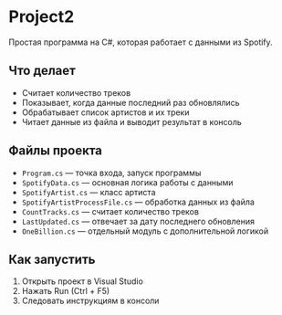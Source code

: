 # Project2

Простая программа на C#, которая работает с данными из Spotify.

## Что делает
- Считает количество треков  
- Показывает, когда данные последний раз обновлялись  
- Обрабатывает список артистов и их треки  
- Читает данные из файла и выводит результат в консоль  

## Файлы проекта
- `Program.cs` — точка входа, запуск программы  
- `SpotifyData.cs` — основная логика работы с данными  
- `SpotifyArtist.cs` — класс артиста  
- `SpotifyArtistProcessFile.cs` — обработка данных из файла  
- `CountTracks.cs` — считает количество треков  
- `LastUpdated.cs` — отвечает за дату последнего обновления  
- `OneBillion.cs` — отдельный модуль с дополнительной логикой  

## Как запустить
1. Открыть проект в Visual Studio  
2. Нажать Run (Ctrl + F5)  
3. Следовать инструкциям в консоли
